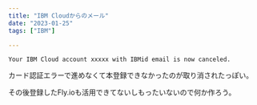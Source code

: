 ```yaml
---
title: "IBM Cloudからのメール"
date: "2023-01-25"
tags: ["IBM"]

---
```


```
Your IBM Cloud account xxxxx with IBMid email is now canceled.
```

カード認証エラーで進めなくて本登録できなかったのが取り消されたっぽい。

その後登録したFly.ioも活用できてないしもったいないので何か作ろう。

